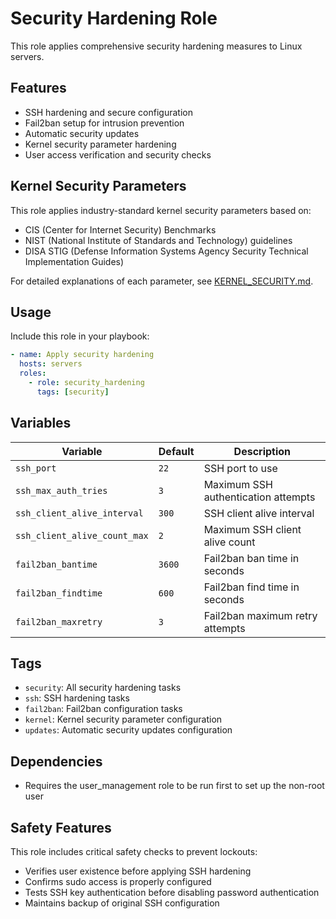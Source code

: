 # Security Hardening Role

This role applies comprehensive security hardening measures to Linux servers.

## Features

- SSH hardening and secure configuration
- Fail2ban setup for intrusion prevention
- Automatic security updates
- Kernel security parameter hardening
- User access verification and security checks

## Kernel Security Parameters

This role applies industry-standard kernel security parameters based on:
- CIS (Center for Internet Security) Benchmarks
- NIST (National Institute of Standards and Technology) guidelines
- DISA STIG (Defense Information Systems Agency Security Technical Implementation Guides)

For detailed explanations of each parameter, see [KERNEL_SECURITY.md](../../docs/KERNEL_SECURITY.md).

## Usage

Include this role in your playbook:

```yaml
- name: Apply security hardening
  hosts: servers
  roles:
    - role: security_hardening
      tags: [security]
```

## Variables

| Variable | Default | Description |
|----------|---------|-------------|
| `ssh_port` | `22` | SSH port to use |
| `ssh_max_auth_tries` | `3` | Maximum SSH authentication attempts |
| `ssh_client_alive_interval` | `300` | SSH client alive interval |
| `ssh_client_alive_count_max` | `2` | Maximum SSH client alive count |
| `fail2ban_bantime` | `3600` | Fail2ban ban time in seconds |
| `fail2ban_findtime` | `600` | Fail2ban find time in seconds |
| `fail2ban_maxretry` | `3` | Fail2ban maximum retry attempts |

## Tags

- `security`: All security hardening tasks
- `ssh`: SSH hardening tasks
- `fail2ban`: Fail2ban configuration tasks
- `kernel`: Kernel security parameter configuration
- `updates`: Automatic security updates configuration

## Dependencies

- Requires the user_management role to be run first to set up the non-root user

## Safety Features

This role includes critical safety checks to prevent lockouts:
- Verifies user existence before applying SSH hardening
- Confirms sudo access is properly configured
- Tests SSH key authentication before disabling password authentication
- Maintains backup of original SSH configuration